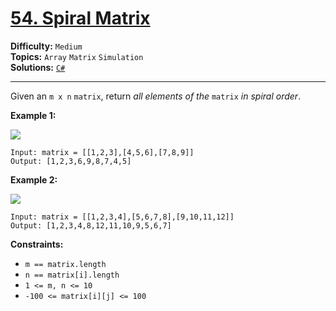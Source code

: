 # [54. Spiral Matrix](https://leetcode.com/problems/spiral-matrix/)

**Difficulty:** `Medium`  
**Topics:** `Array` `Matrix` `Simulation`  
**Solutions:** [`C#`](../../src/csharp/challenges/Problems/SpiralMatrix.cs)  

---

Given an `m x n` `matrix`, return *all elements of the* `matrix` *in spiral order*.

**Example 1:**

![](https://assets.leetcode.com/uploads/2020/11/13/spiral1.jpg)

```
Input: matrix = [[1,2,3],[4,5,6],[7,8,9]]
Output: [1,2,3,6,9,8,7,4,5]
```

**Example 2:**

![](https://assets.leetcode.com/uploads/2020/11/13/spiral.jpg)

```
Input: matrix = [[1,2,3,4],[5,6,7,8],[9,10,11,12]]
Output: [1,2,3,4,8,12,11,10,9,5,6,7]
```

**Constraints:**

* `m == matrix.length`
* `n == matrix[i].length`
* `1 <= m, n <= 10`
* `-100 <= matrix[i][j] <= 100`